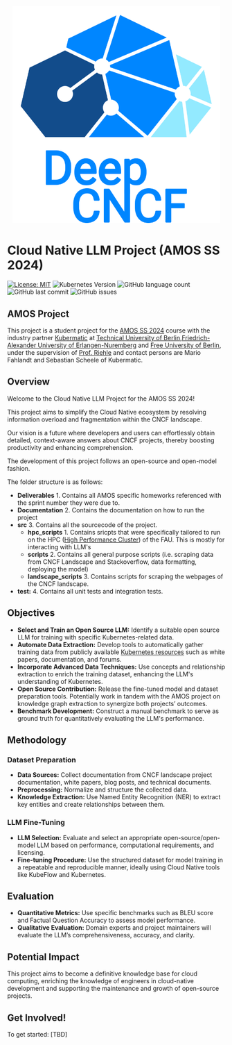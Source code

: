 <h1 align="center">
  <img src="/Deliverables/sprint-01/team-logo.png" alt="ChatCNCF team-logo" height="500"/>
</h1>

# Cloud Native LLM Project (AMOS SS 2024)
[![License: MIT](https://img.shields.io/badge/License-MIT-yellow.svg)](https://opensource.org/licenses/MIT)
![Kubernetes Version](https://img.shields.io/badge/kubernetes-v1.21-blue.svg)
![GitHub language count](https://img.shields.io/github/languages/count/amosproj/amos2024ss08-cloud-native-llm)
![GitHub last commit](https://img.shields.io/github/last-commit/amosproj/amos2024ss08-cloud-native-llm)
![GitHub issues](https://img.shields.io/github/issues/amosproj/amos2024ss08-cloud-native-llm)


## AMOS Project
This project is a student project for the [AMOS SS 2024](https://github.com/amosproj) course with the industry partner [Kubermatic](https://www.kubermatic.com)
at [Technical University of Berlin](https://www.tu.berlin),[Friedrich-Alexander University of Erlangen-Nuremberg](https://www.fau.de) and [Free University of Berlin](https://www.fu-berlin.de), under the supervision of [Prof. Riehle](https://oss.cs.fau.de/person/riehle-dirk/) and contact persons are Mario Fahlandt and Sebastian Scheele of Kubermatic.

## Overview

Welcome to the Cloud Native LLM Project for the AMOS SS 2024! 

This project aims to simplify the Cloud Native ecosystem by resolving information overload and fragmentation within the CNCF landscape.

Our vision is a future where developers and users can effortlessly obtain detailed, context-aware answers about CNCF projects, thereby boosting productivity and enhancing comprehension.

The development of this project follows an open-source and open-model fashion.

The folder structure is as follows:

- **Deliverables** 1. Contains all AMOS specific homeworks referenced with the sprint number they were due to.
- **Documentation** 2. Contains the documentation on how to run the project
- **src** 3. Contains all the sourcecode of the project.
  - **hpc_scripts** 1. Contains sricpts that were specifically tailored to run on the HPC ([High Performance Cluster](https://hpc.fau.de/)) of the FAU. This is mostly for interacting with LLM's
  - **scripts** 2. Contains all general purpose scripts (i.e. scraping data from CNCF Landscape and Stackoverflow, data formatting, deploying the model)
  - **landscape_scripts** 3. Contains scripts for scraping the webpages of the CNCF landscape.
- **test:** 4. Contains all unit tests and integration tests.

## Objectives

- **Select and Train an Open Source LLM:** Identify a suitable open source LLM for training with specific Kubernetes-related data.
- **Automate Data Extraction:** Develop tools to automatically gather training data from publicly available [Kubernetes resources](https://www.kubermatic.com/company/community/) such as white papers, documentation, and forums.
- **Incorporate Advanced Data Techniques:** Use concepts and relationship extraction to enrich the training dataset, enhancing the LLM's understanding of Kubernetes.
- **Open Source Contribution:** Release the fine-tuned model and dataset preparation tools.
Potentially work in tandem with the AMOS project on knowledge graph extraction to synergize both projects’ outcomes.
- **Benchmark Development:** Construct a manual benchmark to serve as ground truth for quantitatively evaluating the LLM's performance.

## Methodology

### Dataset Preparation

- **Data Sources:** Collect documentation from CNCF landscape project documentation, white papers, blog posts, and technical documents.
- **Preprocessing:** Normalize and structure the collected data.
- **Knowledge Extraction:** Use Named Entity Recognition (NER) to extract key entities and create relationships between them.

### LLM Fine-Tuning

- **LLM Selection:** Evaluate and select an appropriate open-source/open-model LLM based on performance, computational requirements, and licensing.
- **Fine-tuning Procedure:** Use the structured dataset for model training in a repeatable and reproducible manner, ideally using Cloud Native tools like KubeFlow and Kubernetes.

## Evaluation

- **Quantitative Metrics:** Use specific benchmarks such as BLEU score and Factual Question Accuracy to assess model performance.
- **Qualitative Evaluation:** Domain experts and project maintainers will evaluate the LLM’s comprehensiveness, accuracy, and clarity.


## Potential Impact

This project aims to become a definitive knowledge base for cloud computing, enriching the knowledge of engineers in cloud-native development and supporting the maintenance and growth of open-source projects.

## Get Involved!

To get started:
[TBD]
